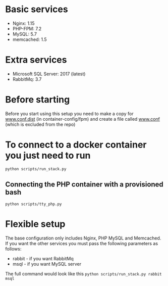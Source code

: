 # Basic services
* Nginx: 1.15
* PHP-FPM: 7.2
* MySQL: 5.7
* memcached: 1.5

# Extra services
* Microsoft SQL Server: 2017 (latest)
* RabbitMq: 3.7

# Before starting
Before you start using this setup you need to make a copy for www.conf.dist (in  container-config/fpm) and create a file
called www.conf (which is excluded from the repo)

# To connect to a docker container you just need to run
`python scripts/run_stack.py`

## Connecting the PHP container with a provisioned bash
`python scripts/tty_php.py`

# Flexible setup
The base configuration only includes Nginx, PHP MySQL and Memcached. If you want the other services you must pass the
following parameters as follows:
* rabbit - if you want RabbitMq
* msql - if you want MySQL server

The full command would look like this
`python scripts/run_stack.py rabbit msql`
